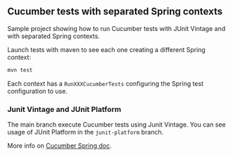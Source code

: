 ## Cucumber tests with separated Spring contexts

Sample project showing how to run Cucumber tests with JUnit Vintage and with separated Spring contexts.

Launch tests with maven to see each one creating a different Spring context:

```bash
mvn test
```

Each context has a `RunXXXCucumberTests` configuring the Spring test configuration to use.

### Junit Vintage and JUnit Platform

The main branch execute Cucumber tests using Junit Vintage. You can see usage of JUnit Platform in the `junit-platform`
branch.

More info on [Cucumber Spring doc](https://github.com/cucumber/cucumber-jvm/tree/main/junit-platform-engine).
